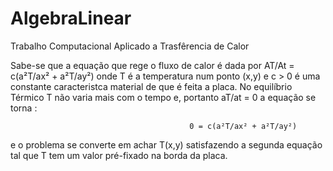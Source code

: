 # AlgebraLinear
Trabalho Computacional Aplicado a Trasfêrencia de Calor

Sabe-se que a equação que rege o fluxo de calor é dada por AT/At = c(a²T/ax² + a²T/ay²) onde T é a temperatura
num ponto (x,y) e c > 0 é uma constante caracteristca material de que é feita a placa. No equilíbrio Térmico T não varia mais com
o tempo e, portanto aT/at = 0 a equação se torna :
        
                                            0 = c(a²T/ax² + a²T/ay²)
e o problema se converte em achar  T(x,y)  satisfazendo a segunda equação tal que T tem um valor pré-fixado na borda da placa.
   

